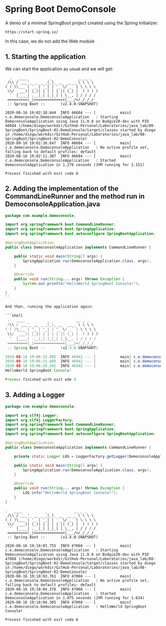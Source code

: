 # Spring Boot DemoConsole

A demo of a minimal SpringBoot project created using the Spring Initializer:

```url
https://start.spring.io/
```

In this case, we do not add the Web module

## 1. Starting the application

We can start the application as usual and we will get:

```shell
  .   ____          _            __ _ _
 /\\ / ___'_ __ _ _(_)_ __  __ _ \ \ \ \
( ( )\___ | '_ | '_| | '_ \/ _` | \ \ \ \
 \\/  ___)| |_)| | | | | || (_| |  ) ) ) )
  '  |____| .__|_| |_|_| |_\__, | / / / /
 =========|_|==============|___/=/_/_/_/
 :: Spring Boot ::       (v2.4.0-SNAPSHOT)

2020-08-16 19:02:10.644  INFO 46604 --- [           main] c.e.democonsole.DemoconsoleApplication   : Starting DemoconsoleApplication using Java 11.0.8 on Budgie20-dev with PID 46604 (/home/diego/workdir/GitHub-Personal/Laboratories/java_lab/08-SpringBoot/SpringBoot-02-DemoConsole/target/classes started by diego in /home/diego/workdir/GitHub-Personal/Laboratories/java_lab/08-SpringBoot/SpringBoot-02-DemoConsole)
2020-08-16 19:02:10.647  INFO 46604 --- [           main] c.e.democonsole.DemoconsoleApplication   : No active profile set, falling back to default profiles: default
2020-08-16 19:02:11.387  INFO 46604 --- [           main] c.e.democonsole.DemoconsoleApplication   : Started DemoconsoleApplication in 1.278 seconds (JVM running for 2.151)

Process finished with exit code 0
```

## 2. Adding the implementation of the CommandLineRunner and the method run in DemoconsoleApplication.java

```java
package com.example.democonsole;

import org.springframework.boot.CommandLineRunner;
import org.springframework.boot.SpringApplication;
import org.springframework.boot.autoconfigure.SpringBootApplication;

@SpringBootApplication
public class DemoconsoleApplication implements CommandLineRunner {

	public static void main(String[] args) {
		SpringApplication.run(DemoconsoleApplication.class, args);
	}

	@Override
	public void run(String... args) throws Exception {
		System.out.println("HelloWorld SpringBoot Console!");
	}
}
``

And then, running the application again:

```shell
 .   ____          _            __ _ _
 /\\ / ___'_ __ _ _(_)_ __  __ _ \ \ \ \
( ( )\___ | '_ | '_| | '_ \/ _` | \ \ \ \
 \\/  ___)| |_)| | | | | || (_| |  ) ) ) )
  '  |____| .__|_| |_|_| |_\__, | / / / /
 =========|_|==============|___/=/_/_/_/
 :: Spring Boot ::       (v2.4.0-SNAPSHOT)

2020-08-16 19:06:15.885  INFO 46942 --- [           main] c.e.democonsole.DemoconsoleApplication   : Starting DemoconsoleApplication using Java 11.0.8 on Budgie20-dev with PID 46942 (/home/diego/workdir/GitHub-Personal/Laboratories/java_lab/08-SpringBoot/SpringBoot-02-DemoConsole/target/classes started by diego in /home/diego/workdir/GitHub-Personal/Laboratories/java_lab/08-SpringBoot/SpringBoot-02-DemoConsole)
2020-08-16 19:06:15.889  INFO 46942 --- [           main] c.e.democonsole.DemoconsoleApplication   : No active profile set, falling back to default profiles: default
2020-08-16 19:06:16.501  INFO 46942 --- [           main] c.e.democonsole.DemoconsoleApplication   : Started DemoconsoleApplication in 1.156 seconds (JVM running for 1.773)
HelloWorld SpringBoot Console!

Process finished with exit ode 0
```

## 3. Adding a Logger

```java
package com.example.democonsole;

import org.slf4j.Logger;
import org.slf4j.LoggerFactory;
import org.springframework.boot.CommandLineRunner;
import org.springframework.boot.SpringApplication;
import org.springframework.boot.autoconfigure.SpringBootApplication;

@SpringBootApplication
public class DemoconsoleApplication implements CommandLineRunner {

	private static Logger LOG = LoggerFactory.getLogger(DemoconsoleApplication.class);

	public static void main(String[] args) {
		SpringApplication.run(DemoconsoleApplication.class, args);
	}

	@Override
	public void run(String... args) throws Exception {
		LOG.info("HelloWorld SpringBoot Console!");
	}
}
```

```shell
.   ____          _            __ _ _
 /\\ / ___'_ __ _ _(_)_ __  __ _ \ \ \ \
( ( )\___ | '_ | '_| | '_ \/ _` | \ \ \ \
 \\/  ___)| |_)| | | | | || (_| |  ) ) ) )
  '  |____| .__|_| |_|_| |_\__, | / / / /
 =========|_|==============|___/=/_/_/_/
 :: Spring Boot ::       (v2.4.0-SNAPSHOT)

2020-08-16 19:10:03.755  INFO 47068 --- [           main] c.e.democonsole.DemoconsoleApplication   : Starting DemoconsoleApplication using Java 11.0.8 on Budgie20-dev with PID 47068 (/home/diego/workdir/GitHub-Personal/Laboratories/java_lab/08-SpringBoot/SpringBoot-02-DemoConsole/target/classes started by diego in /home/diego/workdir/GitHub-Personal/Laboratories/java_lab/08-SpringBoot/SpringBoot-02-DemoConsole)
2020-08-16 19:10:03.761  INFO 47068 --- [           main] c.e.democonsole.DemoconsoleApplication   : No active profile set, falling back to default profiles: default
2020-08-16 19:10:04.378  INFO 47068 --- [           main] c.e.democonsole.DemoconsoleApplication   : Started DemoconsoleApplication in 1.075 seconds (JVM running for 1.634)
2020-08-16 19:10:04.385  INFO 47068 --- [           main] c.e.democonsole.DemoconsoleApplication   : HelloWorld SpringBoot Console!

Process finished with exit code 0

```